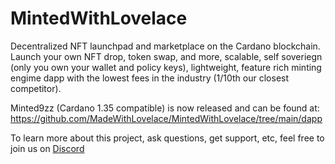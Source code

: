 # MintedWithLovelace
Decentralized NFT launchpad and marketplace on the Cardano blockchain. Launch your own NFT drop, token swap, and more, scalable, self soveriegn (only you own your wallet and policy keys), lightweight, feature rich minting engime dapp with the lowest fees in the industry (1/10th our closest competitor). 

Minted9zz (Cardano 1.35 compatible) is now released and can be found at: https://github.com/MadeWithLovelace/MintedWithLovelace/tree/main/dapp

To learn more about this project, ask questions, get support, etc, feel free to join us on [Discord](https://discord.gg/HzKvRWPqy5)
